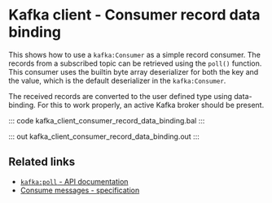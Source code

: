 # Kafka client - Consumer record data binding

This shows how to use a `kafka:Consumer` as a simple record consumer. The records from a subscribed topic can be retrieved using the `poll()` function. This consumer uses the builtin byte array deserializer for both the key and the value, which is the default deserializer in the `kafka:Consumer`.

The received records are converted to the user defined type using data-binding. For this to work properly, an active Kafka broker should be present.

::: code kafka_client_consumer_record_data_binding.bal :::

::: out kafka_client_consumer_record_data_binding.out :::

## Related links
- [`kafka:poll` - API documentation](https://lib.ballerina.io/ballerinax/kafka/3.4.0/clients/Consumer#poll)
- [Consume messages - specification](https://github.com/ballerina-platform/module-ballerinax-kafka/blob/master/docs/spec/spec.md#422-consume-messages)
